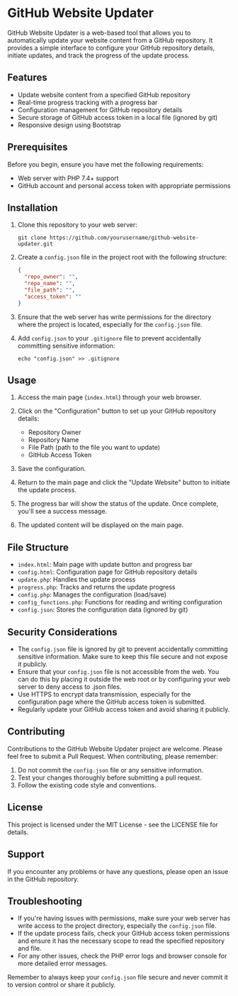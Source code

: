 # GitHub Website Updater

GitHub Website Updater is a web-based tool that allows you to automatically update your website content from a GitHub repository. It provides a simple interface to configure your GitHub repository details, initiate updates, and track the progress of the update process.

## Features

- Update website content from a specified GitHub repository
- Real-time progress tracking with a progress bar
- Configuration management for GitHub repository details
- Secure storage of GitHub access token in a local file (ignored by git)
- Responsive design using Bootstrap

## Prerequisites

Before you begin, ensure you have met the following requirements:

- Web server with PHP 7.4+ support
- GitHub account and personal access token with appropriate permissions

## Installation

1. Clone this repository to your web server:

   ```
   git clone https://github.com/yourusername/github-website-updater.git
   ```

2. Create a `config.json` file in the project root with the following structure:

   ```json
   {
     "repo_owner": "",
     "repo_name": "",
     "file_path": "",
     "access_token": ""
   }
   ```

3. Ensure that the web server has write permissions for the directory where the project is located, especially for the `config.json` file.

4. Add `config.json` to your `.gitignore` file to prevent accidentally committing sensitive information:

   ```
   echo "config.json" >> .gitignore
   ```

## Usage

1. Access the main page (`index.html`) through your web browser.

2. Click on the "Configuration" button to set up your GitHub repository details:
   - Repository Owner
   - Repository Name
   - File Path (path to the file you want to update)
   - GitHub Access Token

3. Save the configuration.

4. Return to the main page and click the "Update Website" button to initiate the update process.

5. The progress bar will show the status of the update. Once complete, you'll see a success message.

6. The updated content will be displayed on the main page.

## File Structure

- `index.html`: Main page with update button and progress bar
- `config.html`: Configuration page for GitHub repository details
- `update.php`: Handles the update process
- `progress.php`: Tracks and returns the update progress
- `config.php`: Manages the configuration (load/save)
- `config_functions.php`: Functions for reading and writing configuration
- `config.json`: Stores the configuration data (ignored by git)

## Security Considerations

- The `config.json` file is ignored by git to prevent accidentally committing sensitive information. Make sure to keep this file secure and not expose it publicly.
- Ensure that your `config.json` file is not accessible from the web. You can do this by placing it outside the web root or by configuring your web server to deny access to .json files.
- Use HTTPS to encrypt data transmission, especially for the configuration page where the GitHub access token is submitted.
- Regularly update your GitHub access token and avoid sharing it publicly.

## Contributing

Contributions to the GitHub Website Updater project are welcome. Please feel free to submit a Pull Request. When contributing, please remember:

1. Do not commit the `config.json` file or any sensitive information.
2. Test your changes thoroughly before submitting a pull request.
3. Follow the existing code style and conventions.

## License

This project is licensed under the MIT License - see the LICENSE file for details.

## Support

If you encounter any problems or have any questions, please open an issue in the GitHub repository.

## Troubleshooting

- If you're having issues with permissions, make sure your web server has write access to the project directory, especially the `config.json` file.
- If the update process fails, check your GitHub access token permissions and ensure it has the necessary scope to read the specified repository and file.
- For any other issues, check the PHP error logs and browser console for more detailed error messages.

Remember to always keep your `config.json` file secure and never commit it to version control or share it publicly.